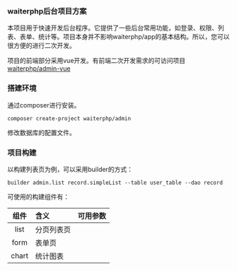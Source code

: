 ### waiterphp后台项目方案
本项目用于快速开发后台程序。它提供了一些后台常用功能，如登录、权限、列表、表单、统计等。项目本身并不影响waiterphp/app的基本结构。所以，您可以很方便的进行二次开发。

项目的前端部分采用vue开发。有前端二次开发需求的可访问项目[waiterphp/admin-vue]()

### 搭建环境

通过composer进行安装。
```$xslt
composer create-project waiterphp/admin

```

修改数据库的配置文件。



### 项目构建
以构建列表页为例，可以采用builder的方式：

```
builder admin.list record.simpleList --table user_table --dao record
```

可使用的构建组件有：

|组件|含义|可用参数|
|:--:|:--|:--|
|list|分页列表页||
|form|表单页||
|chart|统计图表||

